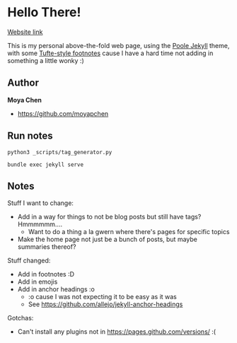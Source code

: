 # Hello There!

[Website link](https://moyapchen.github.io)

This is my personal above-the-fold web page, using the [Poole Jekyll](https://github.com/poole/lanyon) theme, with some [Tufte-style footnotes](https://github.com/clayh53/tufte-jekyll/blob/master/_plugins/sidenote.rb) cause I have a hard time not adding in something a little wonky :)   

## Author

**Moya Chen**
- <https://github.com/moyapchen>

## Run notes
`python3 _scripts/tag_generator.py` 

`bundle exec jekyll serve`


## Notes
Stuff I want to change:
* Add in a way for things to not be blog posts but still have tags? Hmmmmmm.... 
   * Want to do a thing a la gwern where there's pages for specific topics
* Make the home page not just be a bunch of posts, but maybe summaries thereof? 

Stuff changed:
* Add in footnotes :D
* Add in emojis
* Add in anchor headings :o
   * :o cause I was not expecting it to be easy as it was
   * See https://github.com/allejo/jekyll-anchor-headings

Gotchas:
* Can't install any plugins not in https://pages.github.com/versions/ :( 

